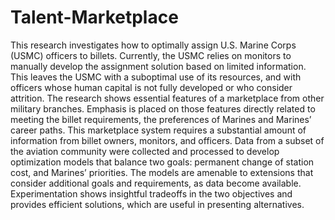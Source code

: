 # Talent-Marketplace
This research investigates how to optimally assign U.S. Marine Corps (USMC)  officers to billets. Currently, the USMC relies on monitors to manually develop the  assignment solution based on limited information. This leaves the USMC with a  suboptimal use of its resources, and with officers whose human capital is not fully  developed or who consider attrition. The research shows essential features of a  marketplace from other military branches. Emphasis is placed on those features directly  related to meeting the billet requirements, the preferences of Marines and Marines’ career  paths. This marketplace system requires a substantial amount of information from billet  owners, monitors, and officers. Data from a subset of the aviation community were  collected and processed to develop optimization models that balance two goals:  permanent change of station cost, and Marines’ priorities. The models are amenable to  extensions that consider additional goals and requirements, as data become available.  Experimentation shows insightful tradeoffs in the two objectives and provides efficient  solutions, which are useful in presenting alternatives.
